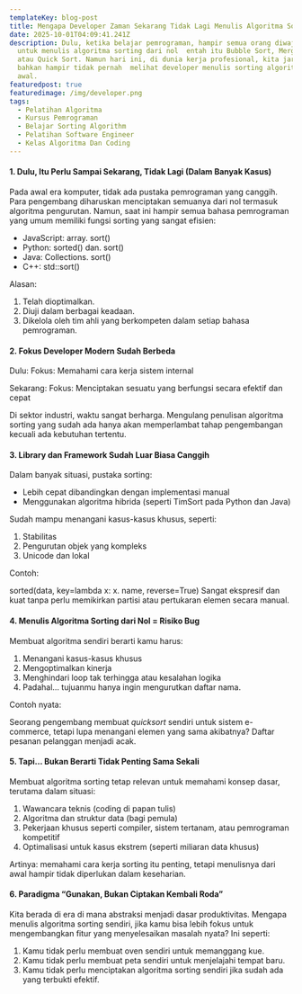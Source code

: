 ```yaml
---
templateKey: blog-post
title: Mengapa Developer Zaman Sekarang Tidak Lagi Menulis Algoritma Sorting dari Nol
date: 2025-10-01T04:09:41.241Z
description: Dulu, ketika belajar pemrograman, hampir semua orang diwajibkan
  untuk menulis algoritma sorting dari nol  entah itu Bubble Sort, Merge Sort,
  atau Quick Sort. Namun hari ini, di dunia kerja profesional, kita jarang
  bahkan hampir tidak pernah  melihat developer menulis sorting algoritma dari
  awal.
featuredpost: true
featuredimage: /img/developer.png
tags:
  - Pelatihan Algoritma
  - Kursus Pemrograman
  - Belajar Sorting Algorithm
  - Pelatihan Software Engineer
  - Kelas Algoritma Dan Coding
---
```

#### 1. Dulu, Itu Perlu Sampai Sekarang, Tidak Lagi (Dalam Banyak Kasus)

Pada awal era komputer, tidak ada pustaka pemrograman yang canggih. Para pengembang diharuskan menciptakan semuanya dari nol termasuk algoritma pengurutan. Namun, saat ini hampir semua bahasa pemrograman yang umum memiliki fungsi sorting yang sangat efisien:

* JavaScript: array. sort()
* Python: sorted() dan. sort()
* Java: Collections. sort()
* C++: std::sort()

Alasan:

1. Telah dioptimalkan.
2. Diuji dalam berbagai keadaan.
3. Dikelola oleh tim ahli yang berkompeten dalam setiap bahasa pemrograman.

#### 2. Fokus Developer Modern Sudah Berbeda

Dulu:
Fokus: Memahami cara kerja sistem internal

Sekarang:
Fokus: Menciptakan sesuatu yang berfungsi secara efektif dan cepat

Di sektor industri, waktu sangat berharga. Mengulang penulisan algoritma sorting yang sudah ada hanya akan memperlambat tahap pengembangan kecuali ada kebutuhan tertentu.

#### 3. Library dan Framework Sudah Luar Biasa Canggih

Dalam banyak situasi, pustaka sorting:

* Lebih cepat dibandingkan dengan implementasi manual
* Menggunakan algoritma hibrida (seperti TimSort pada Python dan Java)

Sudah mampu menangani kasus-kasus khusus, seperti:

1. Stabilitas
2. Pengurutan objek yang kompleks
3. Unicode dan lokal

Contoh:

sorted(data, key=lambda x: x. name, reverse=True)
Sangat ekspresif dan kuat tanpa perlu memikirkan partisi atau pertukaran elemen secara manual.

#### 4. Menulis Algoritma Sorting dari Nol = Risiko Bug

Membuat algoritma sendiri berarti kamu harus:

1. Menangani kasus-kasus khusus
2. Mengoptimalkan kinerja
3. Menghindari loop tak terhingga atau kesalahan logika
4. Padahal… tujuanmu hanya ingin mengurutkan daftar nama.

Contoh nyata:

Seorang pengembang membuat *quicksort* sendiri untuk sistem e-commerce, tetapi lupa menangani elemen yang sama akibatnya? Daftar pesanan pelanggan menjadi acak.

#### 5. Tapi… Bukan Berarti Tidak Penting Sama Sekali

Membuat algoritma sorting tetap relevan untuk memahami konsep dasar, terutama dalam situasi:

1. Wawancara teknis (coding di papan tulis)
2. Algoritma dan struktur data (bagi pemula)
3. Pekerjaan khusus seperti compiler, sistem tertanam, atau pemrograman kompetitif
4. Optimalisasi untuk kasus ekstrem (seperti miliaran data khusus)

Artinya: memahami cara kerja sorting itu penting, tetapi menulisnya dari awal hampir tidak diperlukan dalam keseharian.

#### 6. Paradigma “Gunakan, Bukan Ciptakan Kembali Roda”

Kita berada di era di mana abstraksi menjadi dasar produktivitas.
Mengapa menulis algoritma sorting sendiri, jika kamu bisa lebih fokus untuk mengembangkan fitur yang menyelesaikan masalah nyata?
Ini seperti:

1. Kamu tidak perlu membuat oven sendiri untuk memanggang kue.
2. Kamu tidak perlu membuat peta sendiri untuk menjelajahi tempat baru.
3. Kamu tidak perlu menciptakan algoritma sorting sendiri jika sudah ada yang terbukti efektif.